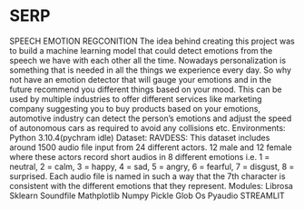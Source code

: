 # SERP

SPEECH EMOTION REGCONITION
The idea behind creating this project was to build a machine learning model that could detect emotions from the speech we have with each other all the time. Nowadays personalization is something that is needed in all the things we experience every day. So why not have an emotion detector that will gauge your emotions and in the future recommend you different things based on your mood. This can be used by multiple industries to offer different services like marketing company suggesting you to buy products based on your emotions, automotive industry can detect the person’s emotions and adjust the speed of autonomous cars as required to avoid any collisions etc.
Environments:
     Python 3.10.4(pychram idle)
Dataset:
      RAVDESS: This dataset includes around 1500 audio file input from 24 different actors. 12 male and 12 female where these actors record short audios in 8 different emotions i.e. 1 = neutral, 2 = calm, 3 = happy, 4 = sad, 5 = angry, 6 = fearful, 7 = disgust, 8 = surprised. Each audio file is named in such a way that the 7th character is consistent with the different emotions that they represent.
Modules:
      Librosa
      Sklearn
      Soundfile
      Mathplotlib
      Numpy
      Pickle
      Glob
      Os
      Pyaudio
      STREAMLIT
